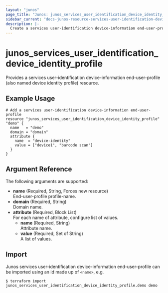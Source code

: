 ```yaml
---
layout: "junos"
page_title: "Junos: junos_services_user_identification_device_identity_profile"
sidebar_current: "docs-junos-resource-services-user-identification-device-identity-profile"
description: |-
  Create a services user-identification device-information end-user-profile (also named device identity profile)
---
```


# junos_services_user_identification_device_identity_profile

Provides a services user-identification device-information end-user-profile
(also named device identity profile) resource.

## Example Usage

```hcl
# Add a services user-identification device-information end-user-profile
resource "junos_services_user_identification_device_identity_profile" "demo" {
  name   = "demo"
  domain = "domain"
  attribute {
    name  = "device-identity"
    value = ["device1", "barcode scan"]
  }
}
```

## Argument Reference

The following arguments are supported:

- **name** (Required, String, Forces new resource)  
  End-user-profile profile-name.
- **domain** (Required, String)  
  Domain name.
- **attribute** (Required, Block List)  
  For each name of attribute, configure list of values.
  - **name** (Required, String)  
    Attribute name.
  - **value** (Required, Set of String)  
    A list of values.

## Import

Junos services user-identification device-information end-user-profile can be imported using an
id made up of `<name>`, e.g.

```shell
$ terraform import junos_services_user_identification_device_identity_profile.demo demo
```
